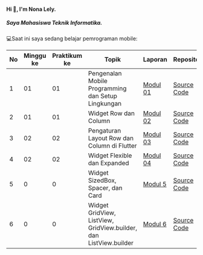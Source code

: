 #### Hi 👋, I'm Nona Lely. 
##### Saya Mahasiswa Teknik Informatika.

💻Saat ini saya sedang belajar pemrograman mobile:

| No  | Minggu ke  | Praktikum ke  | Topik  | Laporan | Repository |
| ------------ | ------------ | ------------ | ------------ | ------------ | ------------ | 
|  1 | 01  | 01  | Pengenalan Mobile Programming dan Setup Lingkungan  | [Modul 01]() | [Source Code](https://github.com/nonalely/Modul1) |
|  2 | 01  | 01  | Widget Row dan Column | [Modul 02]()| [Source Code]() |
|  3 | 02  | 02  | Pengaturan Layout Row dan Column di Flutter  | [Modul 03]()| [Source Code]() |
|  4 | 02  | 02  | Widget Flexible dan Expanded  | [Modul 04]()| [Source Code]() |
|  5 | 0  | 0  | Widget SizedBox, Spacer, dan Card | [Modul 5]()| [Source Code]() |
|  6 | 0  | 0  | Widget GridView, ListView, GridView.builder, dan ListView.builder | [Modul 6]()| [Source Code]() |
